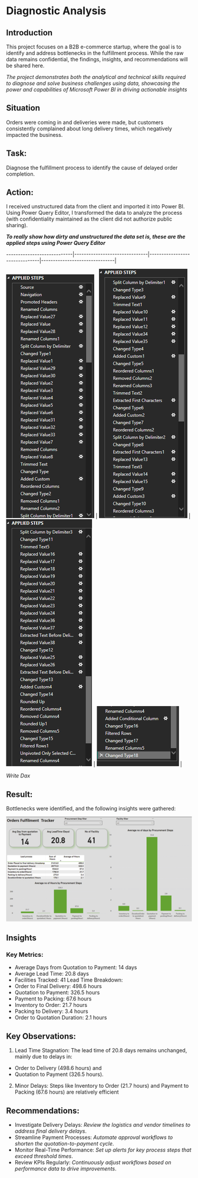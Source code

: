 # Diagnostic Analysis 

## Introduction
This project focuses on a B2B e-commerce startup, where the goal is to identify and address bottlenecks in the fulfillment process. While the raw data remains confidential, the findings, insights, and recommendations will be shared here. 

_The project demonstrates both the analytical and technical skills required to diagnose and solve business challenges using data, showcasing the power and capabilities of Microsoft Power BI in driving actionable insights_

## Situation
Orders were coming in and deliveries were made, but customers consistently complained about long delivery times, which negatively impacted the business.

## Task:
 Diagnose the fulfillment process to identify the cause of delayed order completion.

## Action:
I received unstructured data from the client and imported it into Power BI. Using Power Query Editor, I transformed the data to analyze the process (with confidentiality maintained as the client did not authorize public sharing).

**_To really show how dirty and unstructured the data set is, these are the applied steps using Power Query Editor_** 


----------------------------|-------------------------------|-------------------------------|-------------------------------|

 ![](applied_stepi.png)     |    ![](applied_stepii.png)    |  ![](applied_stepiii.png)     |  ![](applied_stepiv.png)      |
                            


_Write Dax_
## Result:
Bottlenecks were identified, and the following insights were gathered:

![](report.png)

## Insights
### Key Metrics:
- Average Days from Quotation to Payment: 14 days
- Average Lead Time: 20.8 days
- Facilities Tracked: 41
Lead Time Breakdown:
- Order to Final Delivery: 498.6 hours
- Quotation to Payment: 326.5 hours
- Payment to Packing: 67.6 hours
- Inventory to Order: 21.7 hours
- Packing to Delivery: 3.4 hours
- Order to Quotation Duration: 2.1 hours
## Key Observations:
1.	Lead Time Stagnation: The lead time of 20.8 days remains unchanged, mainly due to delays in:
- Order to Delivery (498.6 hours) and
- Quotation to Payment (326.5 hours).
2.	Minor Delays: Steps like Inventory to Order (21.7 hours) and Payment to Packing (67.6 hours) are relatively efficient

## Recommendations:
- Investigate Delivery Delays: _Review the logistics and vendor timelines to address final delivery delays_.
- Streamline Payment Processes: _Automate approval workflows to shorten the quotation-to-payment cycle_.
- Monitor Real-Time Performance: _Set up alerts for key process steps that exceed threshold times_.
- Review KPIs Regularly: _Continuously adjust workflows based on performance data to drive improvements_.




